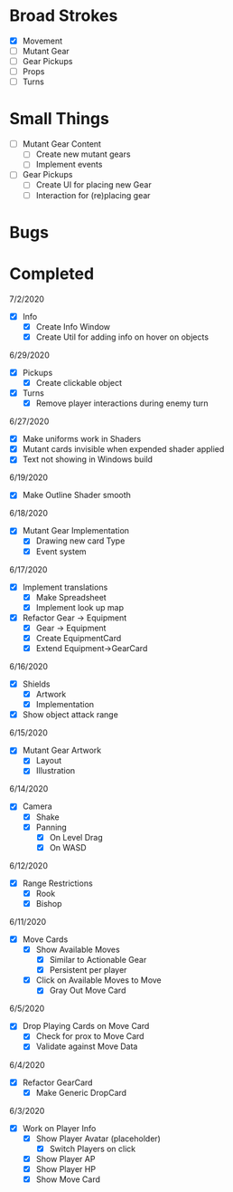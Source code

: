 # Broad Strokes

- [x] Movement
- [ ] Mutant Gear
- [ ] Gear Pickups
- [ ] Props
- [ ] Turns

# Small Things

- [ ] Mutant Gear Content
  - [ ] Create new mutant gears
  - [ ] Implement events

- [ ] Gear Pickups
  - [ ] Create UI for placing new Gear
  - [ ] Interaction for (re)placing gear

# Bugs

# Completed

7/2/2020
- [x] Info
  - [x] Create Info Window
  - [x] Create Util for adding info on hover on objects

6/29/2020
- [x] Pickups
  - [x] Create clickable object
- [x] Turns
  - [x] Remove player interactions during enemy turn

6/27/2020
- [x] Make uniforms work in Shaders
- [x] Mutant cards invisible when expended shader applied
- [x] Text not showing in Windows build

6/19/2020
- [x] Make Outline Shader smooth

6/18/2020
- [x] Mutant Gear Implementation
  - [x] Drawing new card Type
  - [x] Event system

6/17/2020
- [x] Implement translations
  - [x] Make Spreadsheet
  - [x] Implement look up map
- [x] Refactor Gear -> Equipment
  - [x] Gear -> Equipment
  - [x] Create EquipmentCard
  - [x] Extend Equipment->GearCard

6/16/2020
- [x] Shields
  - [x] Artwork
  - [x] Implementation
- [x] Show object attack range

6/15/2020
- [x] Mutant Gear Artwork
  - [x] Layout
  - [x] Illustration

6/14/2020
- [x] Camera
  - [x] Shake
  - [x] Panning
    - [x] On Level Drag
    - [x] On WASD

6/12/2020
- [x] Range Restrictions
  - [x] Rook
  - [x] Bishop

6/11/2020
- [x] Move Cards
  - [x] Show Available Moves
    - [x] Similar to Actionable Gear
    - [x] Persistent per player
  - [x] Click on Available Moves to Move
    - [x] Gray Out Move Card

6/5/2020
- [x] Drop Playing Cards on Move Card
  - [x] Check for prox to Move Card
  - [X] Validate against Move Data

6/4/2020
- [x] Refactor GearCard
  - [x] Make Generic DropCard

6/3/2020

- [x] Work on Player Info
  - [x] Show Player Avatar (placeholder)
    - [x] Switch Players on click
  - [x] Show Player AP
  - [x] Show Player HP
  - [x] Show Move Card